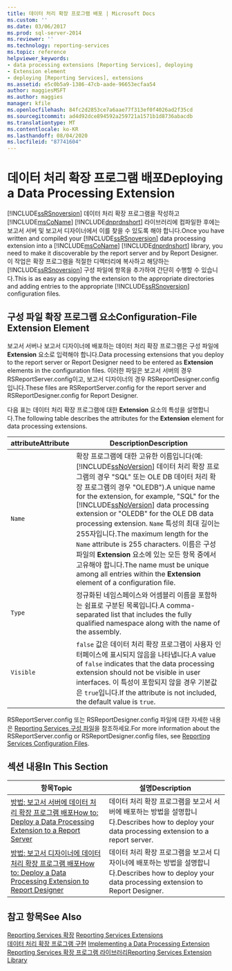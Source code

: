 ```yaml
---
title: 데이터 처리 확장 프로그램 배포 | Microsoft Docs
ms.custom: ''
ms.date: 03/06/2017
ms.prod: sql-server-2014
ms.reviewer: ''
ms.technology: reporting-services
ms.topic: reference
helpviewer_keywords:
- data processing extensions [Reporting Services], deploying
- Extension element
- deploying [Reporting Services], extensions
ms.assetid: e5c0b5a9-1386-47cb-aade-96653ecfaa54
author: maggiesMSFT
ms.author: maggies
manager: kfile
ms.openlocfilehash: 84fc2d2853ce7a6aae77f313ef0f4026ad2f35cd
ms.sourcegitcommit: ad4d92dce894592a259721a1571b1d8736abacdb
ms.translationtype: MT
ms.contentlocale: ko-KR
ms.lasthandoff: 08/04/2020
ms.locfileid: "87741604"
---
```

# <a name="deploying-a-data-processing-extension"></a><span data-ttu-id="2c8cf-102">데이터 처리 확장 프로그램 배포</span><span class="sxs-lookup"><span data-stu-id="2c8cf-102">Deploying a Data Processing Extension</span></span>
  <span data-ttu-id="2c8cf-103">[!INCLUDE[ssRSnoversion](../../../includes/ssrsnoversion-md.md)] 데이터 처리 확장 프로그램을 작성하고 [!INCLUDE[msCoName](../../../includes/msconame-md.md)] [!INCLUDE[dnprdnshort](../../../includes/dnprdnshort-md.md)] 라이브러리에 컴파일한 후에는 보고서 서버 및 보고서 디자이너에서 이를 찾을 수 있도록 해야 합니다.</span><span class="sxs-lookup"><span data-stu-id="2c8cf-103">Once you have written and compiled your [!INCLUDE[ssRSnoversion](../../../includes/ssrsnoversion-md.md)] data processing extension into a [!INCLUDE[msCoName](../../../includes/msconame-md.md)] [!INCLUDE[dnprdnshort](../../../includes/dnprdnshort-md.md)] library, you need to make it discoverable by the report server and by Report Designer.</span></span> <span data-ttu-id="2c8cf-104">이 작업은 확장 프로그램을 적절한 디렉터리에 복사하고 해당하는 [!INCLUDE[ssRSnoversion](../../../includes/ssrsnoversion-md.md)] 구성 파일에 항목을 추가하여 간단히 수행할 수 있습니다.</span><span class="sxs-lookup"><span data-stu-id="2c8cf-104">This is as easy as copying the extension to the appropriate directories and adding entries to the appropriate [!INCLUDE[ssRSnoversion](../../../includes/ssrsnoversion-md.md)] configuration files.</span></span>  
  
## <a name="configuration-file-extension-element"></a><span data-ttu-id="2c8cf-105">구성 파일 확장 프로그램 요소</span><span class="sxs-lookup"><span data-stu-id="2c8cf-105">Configuration-File Extension Element</span></span>  
 <span data-ttu-id="2c8cf-106">보고서 서버나 보고서 디자이너에 배포하는 데이터 처리 확장 프로그램은 구성 파일에 **Extension** 요소로 입력해야 합니다.</span><span class="sxs-lookup"><span data-stu-id="2c8cf-106">Data processing extensions that you deploy to the report server or Report Designer need to be entered as **Extension** elements in the configuration files.</span></span> <span data-ttu-id="2c8cf-107">이러한 파일은 보고서 서버의 경우 RSReportServer.config이고, 보고서 디자이너의 경우 RSReportDesigner.config입니다.</span><span class="sxs-lookup"><span data-stu-id="2c8cf-107">These files are RSReportServer.config for the report server and RSReportDesigner.config for Report Designer.</span></span>  
  
 <span data-ttu-id="2c8cf-108">다음 표는 데이터 처리 확장 프로그램에 대한 **Extension** 요소의 특성을 설명합니다.</span><span class="sxs-lookup"><span data-stu-id="2c8cf-108">The following table describes the attributes for the **Extension** element for data processing extensions.</span></span>  
  
|<span data-ttu-id="2c8cf-109">attribute</span><span class="sxs-lookup"><span data-stu-id="2c8cf-109">Attribute</span></span>|<span data-ttu-id="2c8cf-110">Description</span><span class="sxs-lookup"><span data-stu-id="2c8cf-110">Description</span></span>|  
|---------------|-----------------|  
|`Name`|<span data-ttu-id="2c8cf-111">확장 프로그램에 대한 고유한 이름입니다(예: [!INCLUDE[ssNoVersion](../../../includes/ssnoversion-md.md)] 데이터 처리 확장 프로그램의 경우 "SQL" 또는 OLE DB 데이터 처리 확장 프로그램의 경우 "OLEDB").</span><span class="sxs-lookup"><span data-stu-id="2c8cf-111">A unique name for the extension, for example, "SQL" for the [!INCLUDE[ssNoVersion](../../../includes/ssnoversion-md.md)] data processing extension or "OLEDB" for the OLE DB data processing extension.</span></span> <span data-ttu-id="2c8cf-112">`Name` 특성의 최대 길이는 255자입니다.</span><span class="sxs-lookup"><span data-stu-id="2c8cf-112">The maximum length for the `Name` attribute is 255 characters.</span></span> <span data-ttu-id="2c8cf-113">이름은 구성 파일의 **Extension** 요소에 있는 모든 항목 중에서 고유해야 합니다.</span><span class="sxs-lookup"><span data-stu-id="2c8cf-113">The name must be unique among all entries within the **Extension** element of a configuration file.</span></span>|  
|`Type`|<span data-ttu-id="2c8cf-114">정규화된 네임스페이스와 어셈블리 이름을 포함하는 쉼표로 구분된 목록입니다.</span><span class="sxs-lookup"><span data-stu-id="2c8cf-114">A comma-separated list that includes the fully qualified namespace along with the name of the assembly.</span></span>|  
|`Visible`|<span data-ttu-id="2c8cf-115">`false` 값은 데이터 처리 확장 프로그램이 사용자 인터페이스에 표시되지 않음을 나타냅니다.</span><span class="sxs-lookup"><span data-stu-id="2c8cf-115">A value of `false` indicates that the data processing extension should not be visible in user interfaces.</span></span> <span data-ttu-id="2c8cf-116">이 특성이 포함되지 않을 경우 기본값은 `true`입니다.</span><span class="sxs-lookup"><span data-stu-id="2c8cf-116">If the attribute is not included, the default value is `true`.</span></span>|  
  
 <span data-ttu-id="2c8cf-117">RSReportServer.config 또는 RSReportDesigner.config 파일에 대한 자세한 내용은 [Reporting Services 구성 파일](../../report-server/reporting-services-configuration-files.md)을 참조하세요.</span><span class="sxs-lookup"><span data-stu-id="2c8cf-117">For more information about the RSReportServer.config or RSReportDesigner.config files, see [Reporting Services Configuration Files](../../report-server/reporting-services-configuration-files.md).</span></span>  
  
## <a name="in-this-section"></a><span data-ttu-id="2c8cf-118">섹션 내용</span><span class="sxs-lookup"><span data-stu-id="2c8cf-118">In This Section</span></span>  
  
|<span data-ttu-id="2c8cf-119">항목</span><span class="sxs-lookup"><span data-stu-id="2c8cf-119">Topic</span></span>|<span data-ttu-id="2c8cf-120">설명</span><span class="sxs-lookup"><span data-stu-id="2c8cf-120">Description</span></span>|  
|-----------|-----------------|  
|[<span data-ttu-id="2c8cf-121">방법: 보고서 서버에 데이터 처리 확장 프로그램 배포</span><span class="sxs-lookup"><span data-stu-id="2c8cf-121">How to: Deploy a Data Processing Extension to a Report Server</span></span>](deploying-a-data-processing-extension-to-a-report-server.md)|<span data-ttu-id="2c8cf-122">데이터 처리 확장 프로그램을 보고서 서버에 배포하는 방법을 설명합니다.</span><span class="sxs-lookup"><span data-stu-id="2c8cf-122">Describes how to deploy your data processing extension to a report server.</span></span>|  
|[<span data-ttu-id="2c8cf-123">방법: 보고서 디자이너에 데이터 처리 확장 프로그램 배포</span><span class="sxs-lookup"><span data-stu-id="2c8cf-123">How to: Deploy a Data Processing Extension to Report Designer</span></span>](deploying-a-data-processing-extension-to-report-designer.md)|<span data-ttu-id="2c8cf-124">데이터 처리 확장 프로그램을 보고서 디자이너에 배포하는 방법을 설명합니다.</span><span class="sxs-lookup"><span data-stu-id="2c8cf-124">Describes how to deploy your data processing extension to Report Designer.</span></span>|  
  
## <a name="see-also"></a><span data-ttu-id="2c8cf-125">참고 항목</span><span class="sxs-lookup"><span data-stu-id="2c8cf-125">See Also</span></span>  
 <span data-ttu-id="2c8cf-126">[Reporting Services 확장](../reporting-services-extensions.md) </span><span class="sxs-lookup"><span data-stu-id="2c8cf-126">[Reporting Services Extensions](../reporting-services-extensions.md) </span></span>  
 <span data-ttu-id="2c8cf-127">[데이터 처리 확장 프로그램 구현](implementing-a-data-processing-extension.md) </span><span class="sxs-lookup"><span data-stu-id="2c8cf-127">[Implementing a Data Processing Extension](implementing-a-data-processing-extension.md) </span></span>  
 [<span data-ttu-id="2c8cf-128">Reporting Services 확장 프로그램 라이브러리</span><span class="sxs-lookup"><span data-stu-id="2c8cf-128">Reporting Services Extension Library</span></span>](../reporting-services-extension-library.md)  
  
  
